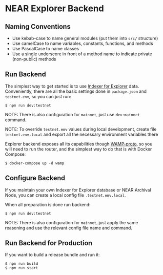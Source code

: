# NEAR Explorer Backend

## Naming Conventions

-   Use kebab-case to name general modules (put them into `src/` structure)
-   Use camelCase to name variables, constants, functions, and methods
-   Use PascalCase to name classes
-   Use a single underscore in front of a method name to indicate private (non-public) methods

## Run Backend

The simplest way to get started is to use [Indexer for Explorer](https://github.com/near/near-indexer-for-explorer) data.
Conveniently, there are all the basic settings done in `package.json` and `testnet.env`, so you can just run:

```
$ npm run dev:testnet
```

NOTE: There is also configuration for `mainnet`, just use `dev:mainnet` command.

NOTE: To override `testnet.env` values during local development, create file `testnet.env.local` and export all the necessary environment variables there

Explorer backend exposes all its capabilities though [WAMP-proto](https://wamp-proto.org/), so you will need to run the router, and the simplest way to do that is with Docker Compose:

```
$ docker-compose up -d wamp
```

## Configure Backend

If you maintain your own Indexer for Explorer database or NEAR Archival Node, you can create a local config file `.testnet.env.local`.

When all preparation is done run backend:

```
$ npm run dev:testnet
```

NOTE: There is also configuration for `mainnet`, just apply the same reasoning and use the relevant config file name and command.

## Run Backend for Production

If you want to build a release bundle and run it:

```
$ npm run build
$ npm run start
```
